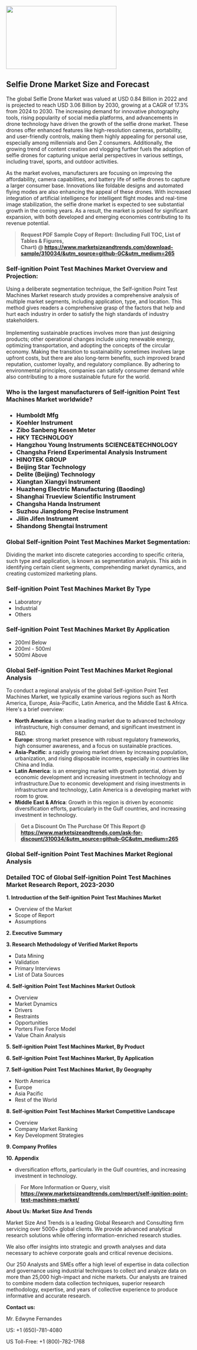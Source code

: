 <p><img class="alignnone size-medium wp-image-20088" src="https://ffe5etoiles.com/wp-content/uploads/2024/12/MST1-300x171.png" alt="" width="300" height="171" /></p><h2>Selfie Drone Market Size and Forecast</h2><p>The global Selfie Drone Market was valued at USD 0.84 Billion in 2022 and is projected to reach USD 3.06 Billion by 2030, growing at a CAGR of 17.3% from 2024 to 2030. The increasing demand for innovative photography tools, rising popularity of social media platforms, and advancements in drone technology have driven the growth of the selfie drone market. These drones offer enhanced features like high-resolution cameras, portability, and user-friendly controls, making them highly appealing for personal use, especially among millennials and Gen Z consumers. Additionally, the growing trend of content creation and vlogging further fuels the adoption of selfie drones for capturing unique aerial perspectives in various settings, including travel, sports, and outdoor activities.</p><p>As the market evolves, manufacturers are focusing on improving the affordability, camera capabilities, and battery life of selfie drones to capture a larger consumer base. Innovations like foldable designs and automated flying modes are also enhancing the appeal of these drones. With increased integration of artificial intelligence for intelligent flight modes and real-time image stabilization, the selfie drone market is expected to see substantial growth in the coming years. As a result, the market is poised for significant expansion, with both developed and emerging economies contributing to its revenue potential.</p></p><blockquote id="" class=""><strong>Request PDF Sample Copy of Report: (Including Full TOC, List of Tables &amp; Figures, Chart)&nbsp;@&nbsp;<strong><a href="https://www.marketsizeandtrends.com/download-sample/310034/&utm_source=github-GC&utm_medium=265" target="_blank">https://www.marketsizeandtrends.com/download-sample/310034/&utm_source=github-GC&utm_medium=265</a></strong></strong></blockquote><h3 id="" class="">Self-ignition Point Test Machines Market&nbsp;Overview and Projection:</h3><p id="" class="">Using a deliberate segmentation technique, the Self-ignition Point Test Machines Market research study provides a comprehensive analysis of multiple market segments, including application, type, and location. This method gives readers a comprehensive grasp of the factors that help and hurt each industry in order to satisfy the high standards of industry stakeholders. <br /> <br />Implementing sustainable practices involves more than just designing products; other operational changes include using renewable energy, optimizing transportation, and adopting the concepts of the circular economy. Making the transition to sustainability sometimes involves large upfront costs, but there are also long-term benefits, such improved brand reputation, customer loyalty, and regulatory compliance. By adhering to environmental principles, companies can satisfy consumer demand while also contributing to a more sustainable future for the world.</p><h3 id="" class="">Who is the largest manufacturers of&nbsp;Self-ignition Point Test Machines Market worldwide?</h3><h3 class=""><p><ul><li>Humboldt Mfg </li><li> Koehler Instrument </li><li> Zibo Sanbeng Kesen Meter </li><li> HKY TECHNOLOGY </li><li> Hangzhou Young Instruments SCIENCE&TECHNOLOGY </li><li> Changsha Friend Experimental Analysis Instrument </li><li> HINOTEK GROUP </li><li> Beijing Star Technology </li><li> Delite (Beijing) Technology </li><li> Xiangtan Xiangyi Instrument </li><li> Huazheng Electric Manufacturing (Baoding) </li><li> Shanghai Trueview Scientific Instrument </li><li> Changsha Handa Instrument </li><li> Suzhou Jiangdong Precise Instrument </li><li> Jilin Jifen Instrument </li><li> Shandong Shengtai Instrument</li></ul></p></h3><h3 id="" class="">Global&nbsp;Self-ignition Point Test Machines Market Segmentation:</h3><p id="" class="">Dividing the market into discrete categories according to specific criteria, such type and application, is known as segmentation analysis. This aids in identifying certain client segments, comprehending market dynamics, and creating customized marketing plans.</p><h3 id="" class="">Self-ignition Point Test Machines Market&nbsp;By Type</h3><p><p><ul><li>Laboratory</li><li> Industrial</li><li> Others</p></li></ul></p></p><h3 id="" class="">Self-ignition Point Test Machines Market&nbsp;By Application</h3><p class=""><p><ul><li>200ml Below</li><li> 200ml - 500ml</li><li> 500ml Above</li></ul></p></p><h3 id="" class="">Global Self-ignition Point Test Machines Market Regional Analysis</h3><p id="" class="">To conduct a regional analysis of the global Self-ignition Point Test Machines Market, we typically examine various regions such as North America, Europe, Asia-Pacific, Latin America, and the Middle East &amp; Africa. Here's a brief overview:</p><ul><li><strong>North America</strong>: is often a leading market due to advanced technology infrastructure, high consumer demand, and significant investment in R&amp;D.</li><li><strong>Europe</strong>: strong market presence with robust regulatory frameworks, high consumer awareness, and a focus on sustainable practices.</li><li><strong>Asia-Pacific</strong>: a rapidly growing market driven by increasing population, urbanization, and rising disposable incomes, especially in countries like China and India.</li><li><strong>Latin America</strong>: is an emerging market with growth potential, driven by economic development and increasing investment in technology and infrastructure.Due to economic development and rising investments in infrastructure and technology, Latin America is a developing market with room to grow.</li><li><strong>Middle East &amp; Africa</strong>: Growth in this region is driven by economic diversification efforts, particularly in the Gulf countries, and increasing investment in technology.</li></ul><blockquote id="" class=""><strong>Get a Discount On The Purchase Of This Report @ <strong><a href="https://www.marketsizeandtrends.com/ask-for-discount/310034/&utm_source=github-GC&utm_medium=265" target="_blank">https://www.marketsizeandtrends.com/ask-for-discount/310034/&utm_source=github-GC&utm_medium=265</a></strong></strong></blockquote><h3 id="" class="">Global Self-ignition Point Test Machines Market Regional Analysis</h3><h3 id="" class="">Detailed TOC of Global Self-ignition Point Test Machines Market Research Report, 2023-2030</h3><p id="" class=""><strong>1. Introduction of the Self-ignition Point Test Machines Market</strong></p><ul><li>Overview of the Market</li><li>Scope of Report</li><li>Assumptions</li></ul><p id="" class=""><strong>2. Executive Summary</strong></p><p id="" class=""><strong>3. Research Methodology of Verified Market Reports</strong></p><ul><li>Data Mining</li><li>Validation</li><li>Primary Interviews</li><li>List of Data Sources</li></ul><p id="" class=""><strong>4. Self-ignition Point Test Machines Market Outlook</strong></p><ul><li>Overview</li><li>Market Dynamics</li><li>Drivers</li><li>Restraints</li><li>Opportunities</li><li>Porters Five Force Model</li><li>Value Chain Analysis</li></ul><p id="" class=""><strong>5. Self-ignition Point Test Machines Market, By Product</strong></p><p id="" class=""><strong>6. Self-ignition Point Test Machines Market, By Application</strong></p><p id="" class=""><strong>7. Self-ignition Point Test Machines Market, By Geography</strong></p><ul><li>North America</li><li>Europe</li><li>Asia Pacific</li><li>Rest of the World</li></ul><p id="" class=""><strong>8. Self-ignition Point Test Machines Market Competitive Landscape</strong></p><ul><li>Overview</li><li>Company Market Ranking</li><li>Key Development Strategies</li></ul><p id="" class=""><strong>9. Company Profiles</strong></p><p id="" class=""><strong>10. Appendix</strong></p><ul><li>diversification efforts, particularly in the Gulf countries, and increasing investment in technology.</li></ul><blockquote id="" class=""><strong>For More Information or Query, visit <strong><strong><a href="https://www.marketsizeandtrends.com/report/self-ignition-point-test-machines-market/" target="_blank">https://www.marketsizeandtrends.com/report/self-ignition-point-test-machines-market/</a></strong></strong></strong></blockquote><p id="" class=""><strong>About Us: Market Size And Trends</strong></p><p id="" class="">Market Size And Trends is a leading Global Research and Consulting firm servicing over 5000+ global clients. We provide advanced analytical research solutions while offering information-enriched research studies.</p><p id="" class="">We also offer insights into strategic and growth analyses and data necessary to achieve corporate goals and critical revenue decisions.</p><p id="" class="">Our 250 Analysts and SMEs offer a high level of expertise in data collection and governance using industrial techniques to collect and analyze data on more than 25,000 high-impact and niche markets. Our analysts are trained to combine modern data collection techniques, superior research methodology, expertise, and years of collective experience to produce informative and accurate research.</p><p id="" class=""><strong>Contact us:</strong></p><p id="" class="">Mr. Edwyne Fernandes</p><p id="" class="">US: +1 (650)-781-4080</p><p id="" class="">US Toll-Free: +1 (800)-782-1768</p>
